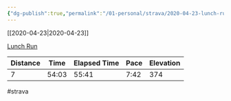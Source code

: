 ```yaml
---
{"dg-publish":true,"permalink":"/01-personal/strava/2020-04-23-lunch-run/"}
---
```



[[2020-04-23\|2020-04-23]]

[Lunch Run](https://www.strava.com/activities/3348036998)

| Distance | Time  | Elapsed Time | Pace | Elevation |
| -------- | ----- | ------------ | ---- | --------- |
| 7        | 54:03 | 55:41        | 7:42 | 374       |




#strava
